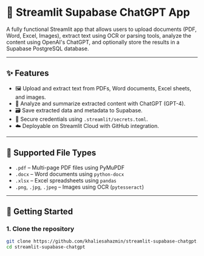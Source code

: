 # 📄 Streamlit Supabase ChatGPT App

A fully functional Streamlit app that allows users to upload documents (PDF, Word, Excel, Images), extract text using OCR or parsing tools, analyze the content using OpenAI's ChatGPT, and optionally store the results in a Supabase PostgreSQL database.

---

## ✨ Features

- 🖼 Upload and extract text from PDFs, Word documents, Excel sheets, and images.
- 🤖 Analyze and summarize extracted content with ChatGPT (GPT-4).
- 🗃 Save extracted data and metadata to Supabase.
- 🔐 Secure credentials using `.streamlit/secrets.toml`.
- ☁️ Deployable on Streamlit Cloud with GitHub integration.

---

## 📂 Supported File Types

- `.pdf` – Multi-page PDF files using PyMuPDF
- `.docx` – Word documents using `python-docx`
- `.xlsx` – Excel spreadsheets using `pandas`
- `.png`, `.jpg`, `.jpeg` – Images using OCR (`pytesseract`)

---

## 🚀 Getting Started

### 1. Clone the repository

```bash
git clone https://github.com/khaliesahazmin/streamlit-supabase-chatgpt.git
cd streamlit-supabase-chatgpt
